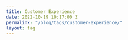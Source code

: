 ```yaml
---
title: Customer Experience
date: 2022-10-19 10:17:00 Z
permalink: "/blog/tags/customer-experience/"
layout: tag
---
```


